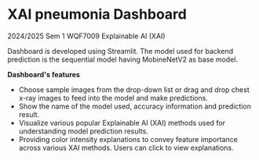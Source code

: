 # XAI pneumonia Dashboard
2024/2025 Sem 1 WQF7009 Explainable AI (XAI)


Dashboard is developed using Streamlit. The model used for backend prediction is the sequential model having MobineNetV2 as base model.

**Dashboard's features**
- Choose sample images from the drop-down list or drag and drop chest x-ray images to
feed into the model and make predictions.
- Show the name of the model used, accuracy information and prediction result.
- Visualize various popular Explainable AI (XAI) methods used for understanding
model prediction results.
- Providing color intensity explanations to convey feature importance across various
XAI methods. Users can click to view explanations.
